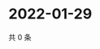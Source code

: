 # 2022-01-29

共 0 条

<!-- BEGIN WEIBO -->
<!-- 最后更新时间 Sat Jan 29 2022 18:14:02 GMT+0800 (China Standard Time) -->

<!-- END WEIBO -->
